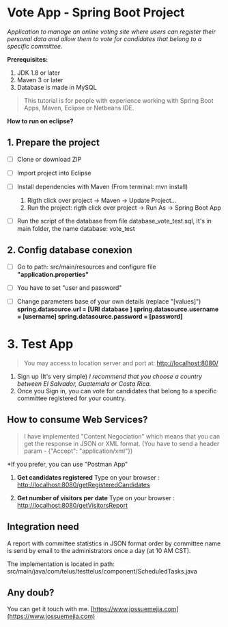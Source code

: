 # Vote App  - Spring Boot Project

*Application to manage an online voting site where users can register their personal data and allow
them to vote for candidates that belong to a specific committee.*


**Prerequisites:** 
   
 1. JDK 1.8 or later 
 2. Maven 3 or later 
 3. Database is made in MySQL

 

> This tutorial is for people with experience working with  Spring Boot Apps, Maven, Eclipse or Netbeans IDE.

**How to run on eclipse?**
## 1. Prepare the project
 - [ ] Clone or download ZIP
 - [ ] Import project into Eclipse
 - [ ] Install dependencies with Maven (From terminal: mvn install)
		 
	 1. Rigth click over project -> Maven -> Update Project...
	 2. Run the project: rigth click over project -> Run As -> Spring Boot App

 - [ ]  Run the script of the database from file database_vote_test.sql,   It's in main folder, the name database: vote_test
## 2. Config database conexion
 - [ ] Go to path: src/main/resources and configure file **"application.properties"**
 - [ ] You have to set  "user and password" 
 - [ ]  Change parameters base of your own details (replace "[values]") 
		      **spring.datasource.url = [URI database ]
				spring.datasource.username = [username]
				spring.datasource.password = [password]**

  
# 3.  Test App

> You may access to location server and port at: [http://localhost:8080/](http://localhost:8080/) 
 1. Sign up (It's very simple)
		*I recommend that you choose a country between El Salvador, Guatemala or Costa Rica.*
 2. Once you Sign in, you can vote for candidates that belong to a specific committee registered for your country.
 

## How to consume Web Services?

> I have implemented "Content Negociation" which means that you can get the response in JSON or XML format. (You have to send a header param - {"Accept": "application/xml"})

*If you prefer, you can use "Postman App"

1. **Get candidates registered**
	Type on your browser : [http://localhost:8080/getRegisteredCandidates](http://localhost:8080/getRegisteredCandidates)

2. **Get number of visitors per date**
	Type on your browser : [http://localhost:8080/getVisitorsReport](http://localhost:8080/getVisitorsReport)

## Integration need

A report with committee statistics in JSON format order by committee name is send by email to the administrators once a day (at 10 AM CST).


The implementation is located in path:  src/main/java/com/telus/testtelus/component/ScheduledTasks.java



## Any doub?

You can get it touch with me.  [https://www.jossuemejia.com](https://www.jossuemejia.com)

